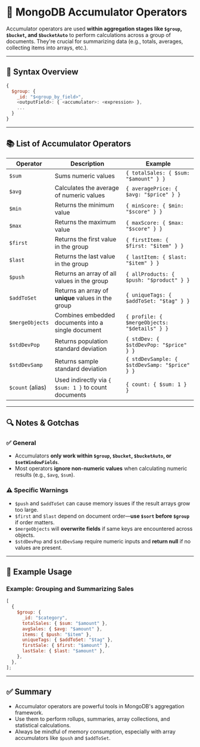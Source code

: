# 📘 MongoDB Accumulator Operators

Accumulator operators are used **within aggregation stages like `$group`,
`$bucket`, and `$bucketAuto`** to perform calculations across a group of
documents. They're crucial for summarizing data (e.g., totals, averages,
collecting items into arrays, etc.).

---

## 🔹 Syntax Overview

```js
{
  $group: {
    _id: "$<group_by_field>",
    <outputField>: { <accumulator>: <expression> },
    ...
  }
}
```

---

## 📚 List of Accumulator Operators

| Operator         | Description                                          | Example                                       |
| ---------------- | ---------------------------------------------------- | --------------------------------------------- |
| `$sum`           | Sums numeric values                                  | `{ totalSales: { $sum: "$amount" } }`         |
| `$avg`           | Calculates the average of numeric values             | `{ averagePrice: { $avg: "$price" } }`        |
| `$min`           | Returns the minimum value                            | `{ minScore: { $min: "$score" } }`            |
| `$max`           | Returns the maximum value                            | `{ maxScore: { $max: "$score" } }`            |
| `$first`         | Returns the first value in the group                 | `{ firstItem: { $first: "$item" } }`          |
| `$last`          | Returns the last value in the group                  | `{ lastItem: { $last: "$item" } }`            |
| `$push`          | Returns an array of all values in the group          | `{ allProducts: { $push: "$product" } }`      |
| `$addToSet`      | Returns an array of **unique** values in the group   | `{ uniqueTags: { $addToSet: "$tag" } }`       |
| `$mergeObjects`  | Combines embedded documents into a single document   | `{ profile: { $mergeObjects: "$details" } }`  |
| `$stdDevPop`     | Returns population standard deviation                | `{ stdDev: { $stdDevPop: "$price" } }`        |
| `$stdDevSamp`    | Returns sample standard deviation                    | `{ stdDevSample: { $stdDevSamp: "$price" } }` |
| `$count` (alias) | Used indirectly via `{ $sum: 1 }` to count documents | `{ count: { $sum: 1 } }`                      |

---

## 🔍 Notes & Gotchas

### ✅ General

- Accumulators **only work within `$group`, `$bucket`, `$bucketAuto`, or
  `$setWindowFields`**.
- Most operators **ignore non-numeric values** when calculating numeric results
  (e.g., `$avg`, `$sum`).

### ⚠️ Specific Warnings

- `$push` and `$addToSet` can cause memory issues if the result arrays grow too
  large.
- `$first` and `$last` depend on document order—**use `$sort` before `$group`**
  if order matters.
- `$mergeObjects` will **overwrite fields** if same keys are encountered across
  objects.
- `$stdDevPop` and `$stdDevSamp` require numeric inputs and **return null** if
  no values are present.

---

## 🧪 Example Usage

### Example: Grouping and Summarizing Sales

```js
[
  {
    $group: {
      _id: "$category",
      totalSales: { $sum: "$amount" },
      avgSales: { $avg: "$amount" },
      items: { $push: "$item" },
      uniqueTags: { $addToSet: "$tag" },
      firstSale: { $first: "$amount" },
      lastSale: { $last: "$amount" },
    },
  },
];
```

---

## ✅ Summary

- Accumulator operators are powerful tools in MongoDB's aggregation framework.
- Use them to perform rollups, summaries, array collections, and statistical
  calculations.
- Always be mindful of memory consumption, especially with array accumulators
  like `$push` and `$addToSet`.
